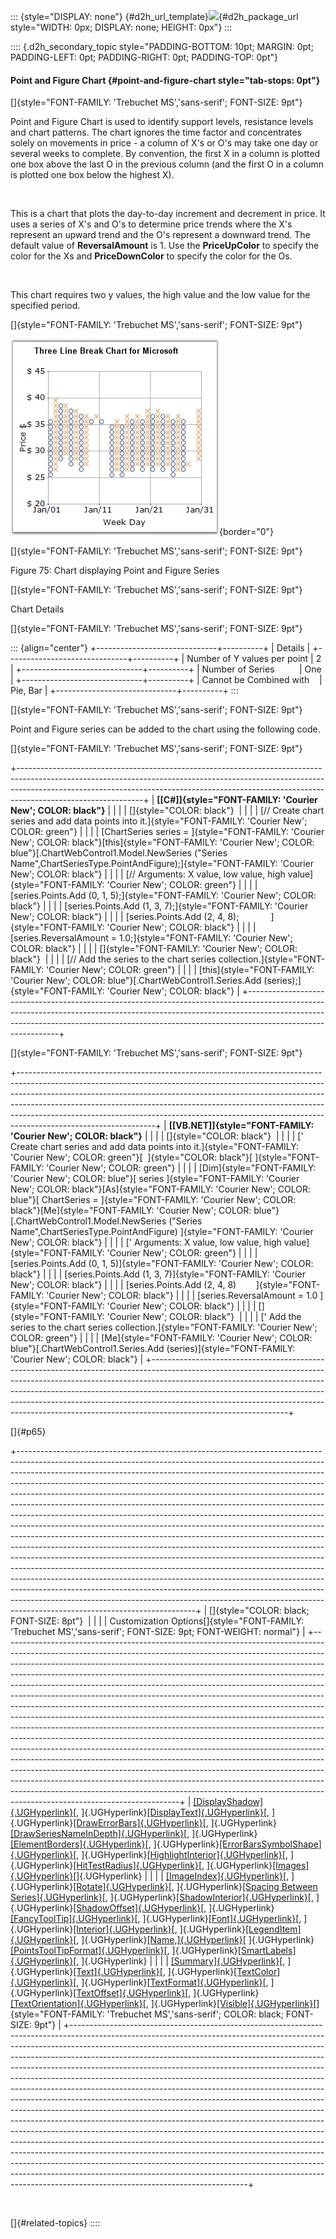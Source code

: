 ::: {style="DISPLAY: none"}
[](ms-xhelp:///?Id=d2h_url_template){#d2h_url_template}![](!package_url!){#d2h_package_url style="WIDTH: 0px; DISPLAY: none; HEIGHT: 0px"}
:::

:::: {.d2h_secondary_topic style="PADDING-BOTTOM: 10pt; MARGIN: 0pt; PADDING-LEFT: 0pt; PADDING-RIGHT: 0pt; PADDING-TOP: 0pt"}
#### Point and Figure Chart {#point-and-figure-chart style="tab-stops: 0pt"}

[]{style="FONT-FAMILY: 'Trebuchet MS','sans-serif'; FONT-SIZE: 9pt"} 

Point and Figure Chart is used to identify support levels, resistance levels and chart patterns. The chart ignores the time factor and concentrates solely on movements in price - a column of X\'s or O\'s may take one day or several weeks to complete. By convention, the first X in a column is plotted one box above the last O in the previous column (and the first O in a column is plotted one box below the highest X). 

 

This is a chart that plots the day-to-day increment and decrement in price. It uses a series of X\'s and O\'s to determine price trends where the X\'s represent an upward trend and the O\'s represent a downward trend. The default value of **ReversalAmount** is 1. Use the **PriceUpColor** to specify the color for the Xs and **PriceDownColor** to specify the color for the Os.

 

This chart requires two y values, the high value and the low value for the specified period.

[]{style="FONT-FAMILY: 'Trebuchet MS','sans-serif'; FONT-SIZE: 9pt"} 

![](ImagesExt/image64_79.jpg){border="0"}

[]{style="FONT-FAMILY: 'Trebuchet MS','sans-serif'; FONT-SIZE: 9pt"} 

Figure 75: Chart displaying Point and Figure Series

[]{style="FONT-FAMILY: 'Trebuchet MS','sans-serif'; FONT-SIZE: 9pt"} 

Chart Details

[]{style="FONT-FAMILY: 'Trebuchet MS','sans-serif'; FONT-SIZE: 9pt"} 

::: {align="center"}
+------------------------------+----------+
| Details                                 |
+------------------------------+----------+
| Number of Y values per point | 2        |
+------------------------------+----------+
| Number of Series             | One      |
+------------------------------+----------+
| Cannot be Combined with      | Pie, Bar |
+------------------------------+----------+
:::

[]{style="FONT-FAMILY: 'Trebuchet MS','sans-serif'; FONT-SIZE: 9pt"} 

Point and Figure series can be added to the chart using the following code.

[]{style="FONT-FAMILY: 'Trebuchet MS','sans-serif'; FONT-SIZE: 9pt"} 

+-------------------------------------------------------------------------------------------------------------------------------------------------------------------------------------------------------------------------------------------------------------------------+
| **[\[C#\]]{style="FONT-FAMILY: 'Courier New'; COLOR: black"}**                                                                                                                                                                                                          |
|                                                                                                                                                                                                                                                                         |
| []{style="COLOR: black"}                                                                                                                                                                                                                                                |
|                                                                                                                                                                                                                                                                         |
| [// Create chart series and add data points into it.]{style="FONT-FAMILY: 'Courier New'; COLOR: green"}                                                                                                                                                                 |
|                                                                                                                                                                                                                                                                         |
| [ChartSeries series = ]{style="FONT-FAMILY: 'Courier New'; COLOR: black"}[this]{style="FONT-FAMILY: 'Courier New'; COLOR: blue"}[.ChartWebControl1.Model.NewSeries (\"Series Name\",ChartSeriesType.PointAndFigure);]{style="FONT-FAMILY: 'Courier New'; COLOR: black"} |
|                                                                                                                                                                                                                                                                         |
| [// Arguments: X value, low value, high value]{style="FONT-FAMILY: 'Courier New'; COLOR: green"}                                                                                                                                                                        |
|                                                                                                                                                                                                                                                                         |
| [series.Points.Add (0, 1, 5);]{style="FONT-FAMILY: 'Courier New'; COLOR: black"}                                                                                                                                                                                        |
|                                                                                                                                                                                                                                                                         |
| [series.Points.Add (1, 3, 7);]{style="FONT-FAMILY: 'Courier New'; COLOR: black"}                                                                                                                                                                                        |
|                                                                                                                                                                                                                                                                         |
| [series.Points.Add (2, 4, 8);             ]{style="FONT-FAMILY: 'Courier New'; COLOR: black"}                                                                                                                                                                           |
|                                                                                                                                                                                                                                                                         |
| [series.ReversalAmount = 1.0;]{style="FONT-FAMILY: 'Courier New'; COLOR: black"}                                                                                                                                                                                        |
|                                                                                                                                                                                                                                                                         |
| []{style="FONT-FAMILY: 'Courier New'; COLOR: black"}                                                                                                                                                                                                                    |
|                                                                                                                                                                                                                                                                         |
| [// Add the series to the chart series collection.]{style="FONT-FAMILY: 'Courier New'; COLOR: green"}                                                                                                                                                                   |
|                                                                                                                                                                                                                                                                         |
| [this]{style="FONT-FAMILY: 'Courier New'; COLOR: blue"}[.ChartWebControl1.Series.Add (series);]{style="FONT-FAMILY: 'Courier New'; COLOR: black"}                                                                                                                       |
+-------------------------------------------------------------------------------------------------------------------------------------------------------------------------------------------------------------------------------------------------------------------------+

[]{style="FONT-FAMILY: 'Trebuchet MS','sans-serif'; FONT-SIZE: 9pt"} 

+----------------------------------------------------------------------------------------------------------------------------------------------------------------------------------------------------------------------------------------------------------------------------------------------------------------------------------------------------------------------------------------------------------------------------------------+
| **[\[VB.NET\]]{style="FONT-FAMILY: 'Courier New'; COLOR: black"}**                                                                                                                                                                                                                                                                                                                                                                     |
|                                                                                                                                                                                                                                                                                                                                                                                                                                        |
| []{style="COLOR: black"}                                                                                                                                                                                                                                                                                                                                                                                                               |
|                                                                                                                                                                                                                                                                                                                                                                                                                                        |
| [\' Create chart series and add data points into it.]{style="FONT-FAMILY: 'Courier New'; COLOR: green"}[  ]{style="COLOR: black"}[ ]{style="FONT-FAMILY: 'Courier New'; COLOR: green"}                                                                                                                                                                                                                                                 |
|                                                                                                                                                                                                                                                                                                                                                                                                                                        |
| [Dim]{style="FONT-FAMILY: 'Courier New'; COLOR: blue"}[ series ]{style="FONT-FAMILY: 'Courier New'; COLOR: black"}[As]{style="FONT-FAMILY: 'Courier New'; COLOR: blue"}[ ChartSeries = ]{style="FONT-FAMILY: 'Courier New'; COLOR: black"}[Me]{style="FONT-FAMILY: 'Courier New'; COLOR: blue"}[.ChartWebControl1.Model.NewSeries (\"Series Name\",ChartSeriesType.PointAndFigure) ]{style="FONT-FAMILY: 'Courier New'; COLOR: black"} |
|                                                                                                                                                                                                                                                                                                                                                                                                                                        |
| [\' Arguments: X value, low value, high value]{style="FONT-FAMILY: 'Courier New'; COLOR: green"}                                                                                                                                                                                                                                                                                                                                       |
|                                                                                                                                                                                                                                                                                                                                                                                                                                        |
| [series.Points.Add (0, 1, 5)]{style="FONT-FAMILY: 'Courier New'; COLOR: black"}                                                                                                                                                                                                                                                                                                                                                        |
|                                                                                                                                                                                                                                                                                                                                                                                                                                        |
| [series.Points.Add (1, 3, 7)]{style="FONT-FAMILY: 'Courier New'; COLOR: black"}                                                                                                                                                                                                                                                                                                                                                        |
|                                                                                                                                                                                                                                                                                                                                                                                                                                        |
| [series.Points.Add (2, 4, 8)        ]{style="FONT-FAMILY: 'Courier New'; COLOR: black"}                                                                                                                                                                                                                                                                                                                                                |
|                                                                                                                                                                                                                                                                                                                                                                                                                                        |
| [series.ReversalAmount = 1.0 ]{style="FONT-FAMILY: 'Courier New'; COLOR: black"}                                                                                                                                                                                                                                                                                                                                                       |
|                                                                                                                                                                                                                                                                                                                                                                                                                                        |
| []{style="FONT-FAMILY: 'Courier New'; COLOR: black"}                                                                                                                                                                                                                                                                                                                                                                                   |
|                                                                                                                                                                                                                                                                                                                                                                                                                                        |
| [\' Add the series to the chart series collection.]{style="FONT-FAMILY: 'Courier New'; COLOR: green"}                                                                                                                                                                                                                                                                                                                                  |
|                                                                                                                                                                                                                                                                                                                                                                                                                                        |
| [Me]{style="FONT-FAMILY: 'Courier New'; COLOR: blue"}[.ChartWebControl1.Series.Add (series)]{style="FONT-FAMILY: 'Courier New'; COLOR: black"}                                                                                                                                                                                                                                                                                         |
+----------------------------------------------------------------------------------------------------------------------------------------------------------------------------------------------------------------------------------------------------------------------------------------------------------------------------------------------------------------------------------------------------------------------------------------+

[]{#p65} 

+--------------------------------------------------------------------------------------------------------------------------------------------------------------------------------------------------------------------------------------------------------------------------------------------------------------------------------------------------------------------------------------------------------------------------------------------------------------------------------------------------------------------------------------------------------------------------------------------------------------------------------------------------------------------------------------------------------------------------------------------------------------------------------------------------------------------------------------------------------------------------------------------------------------------------------------------------------------------------------------------------------------------------------------------------------------------------------------------------------------------------------------------------------------------------------------------------------------------------------------------------------------+
| []{style="COLOR: black; FONT-SIZE: 8pt"}                                                                                                                                                                                                                                                                                                                                                                                                                                                                                                                                                                                                                                                                                                                                                                                                                                                                                                                                                                                                                                                                                                                                                                                                                     |
|                                                                                                                                                                                                                                                                                                                                                                                                                                                                                                                                                                                                                                                                                                                                                                                                                                                                                                                                                                                                                                                                                                                                                                                                                                                              |
| Customization Options[]{style="FONT-FAMILY: 'Trebuchet MS','sans-serif'; FONT-SIZE: 9pt; FONT-WEIGHT: normal"}                                                                                                                                                                                                                                                                                                                                                                                                                                                                                                                                                                                                                                                                                                                                                                                                                                                                                                                                                                                                                                                                                                                                               |
+--------------------------------------------------------------------------------------------------------------------------------------------------------------------------------------------------------------------------------------------------------------------------------------------------------------------------------------------------------------------------------------------------------------------------------------------------------------------------------------------------------------------------------------------------------------------------------------------------------------------------------------------------------------------------------------------------------------------------------------------------------------------------------------------------------------------------------------------------------------------------------------------------------------------------------------------------------------------------------------------------------------------------------------------------------------------------------------------------------------------------------------------------------------------------------------------------------------------------------------------------------------+
| [[DisplayShadow]{.UGHyperlink}](ms-xhelp:///?Id=f87f08e1-8291-426c-8261-95f843231a4e)[, ]{.UGHyperlink}[[DisplayText]{.UGHyperlink}](ms-xhelp:///?Id=14a4ecf7-e0a0-4d54-9897-d239919fb650)[, ]{.UGHyperlink}[[DrawErrorBars]{.UGHyperlink}](ms-xhelp:///?Id=aa14b093-bce8-4f3a-b9e9-61a8567e686e)[, ]{.UGHyperlink}[[DrawSeriesNameInDepth]{.UGHyperlink}](ms-xhelp:///?Id=aa14b093-bce8-4f3a-b9e9-61a8567e686e)[, ]{.UGHyperlink}[[ElementBorders]{.UGHyperlink}](ms-xhelp:///?Id=409ffb3d-349b-44a6-9f2d-843d1eb018a8)[, ]{.UGHyperlink}[[ErrorBarsSymbolShape]{.UGHyperlink}](ms-xhelp:///?Id=e5229257-960d-4acd-898e-8c546b468181)[, ]{.UGHyperlink}[[HighlightInterior]{.UGHyperlink}](ms-xhelp:///?Id=e5229257-960d-4acd-898e-8c546b468181)[, ]{.UGHyperlink}[[HitTestRadius]{.UGHyperlink}](ms-xhelp:///?Id=e5229257-960d-4acd-898e-8c546b468181)[, ]{.UGHyperlink}[[Images]{.UGHyperlink}](ms-xhelp:///?Id=15327ac3-4f9c-4e0c-aaa9-dab461e0caa6)[]{.UGHyperlink}                                                                                                                                                                                                                                                                                     |
|                                                                                                                                                                                                                                                                                                                                                                                                                                                                                                                                                                                                                                                                                                                                                                                                                                                                                                                                                                                                                                                                                                                                                                                                                                                              |
| [[ImageIndex]{.UGHyperlink}](ms-xhelp:///?Id=2155728e-1690-4ee4-9090-313b337f8925)[, ]{.UGHyperlink}[[Rotate]{.UGHyperlink}](ms-xhelp:///?Id=79d4d141-72e2-4106-9cd6-d6bf0144626a)[, ]{.UGHyperlink}[[Spacing Between Series]{.UGHyperlink}](ms-xhelp:///?Id=0e1ce6f6-d8fd-42fb-81e0-e174ea5516a7)[, ]{.UGHyperlink}[[ShadowInterior]{.UGHyperlink}](ms-xhelp:///?Id=0e1ce6f6-d8fd-42fb-81e0-e174ea5516a7)[, ]{.UGHyperlink}[[ShadowOffset]{.UGHyperlink}](ms-xhelp:///?Id=ea929c26-cdd7-42b2-9664-5408683ac98c)[, ]{.UGHyperlink}[[FancyToolTip]{.UGHyperlink}](ms-xhelp:///?Id=23fd32f7-f474-4b3e-801c-a1f9f282bdbb)[, ]{.UGHyperlink}[[Font]{.UGHyperlink}](ms-xhelp:///?Id=79d4d141-72e2-4106-9cd6-d6bf0144626a)[, ]{.UGHyperlink}[[Interior]{.UGHyperlink}](ms-xhelp:///?Id=0e1ce6f6-d8fd-42fb-81e0-e174ea5516a7)[, ]{.UGHyperlink}[[LegendItem]{.UGHyperlink}](ms-xhelp:///?Id=0e1ce6f6-d8fd-42fb-81e0-e174ea5516a7)[, ]{.UGHyperlink}[[Name,]{.UGHyperlink}](ms-xhelp:///?Id=ea929c26-cdd7-42b2-9664-5408683ac98c)[ ]{.UGHyperlink}[[PointsToolTipFormat]{.UGHyperlink}](ms-xhelp:///?Id=0e1ce6f6-d8fd-42fb-81e0-e174ea5516a7)[, ]{.UGHyperlink}[[SmartLabels]{.UGHyperlink}](ms-xhelp:///?Id=0e1ce6f6-d8fd-42fb-81e0-e174ea5516a7)[, ]{.UGHyperlink} |
|                                                                                                                                                                                                                                                                                                                                                                                                                                                                                                                                                                                                                                                                                                                                                                                                                                                                                                                                                                                                                                                                                                                                                                                                                                                              |
| [[Summary]{.UGHyperlink}](ms-xhelp:///?Id=0e1ce6f6-d8fd-42fb-81e0-e174ea5516a7)[, ]{.UGHyperlink}[[Text]{.UGHyperlink}](ms-xhelp:///?Id=79d4d141-72e2-4106-9cd6-d6bf0144626a)[, ]{.UGHyperlink}[[TextColor]{.UGHyperlink}](ms-xhelp:///?Id=79d4d141-72e2-4106-9cd6-d6bf0144626a)[, ]{.UGHyperlink}[[TextFormat]{.UGHyperlink}](ms-xhelp:///?Id=79d4d141-72e2-4106-9cd6-d6bf0144626a)[, ]{.UGHyperlink}[[TextOffset]{.UGHyperlink}](ms-xhelp:///?Id=bcf348b2-e470-438e-90e5-1aeb649ad6a7)[, ]{.UGHyperlink}[[TextOrientation]{.UGHyperlink}](ms-xhelp:///?Id=7c4672f1-62e9-4f74-af26-a3d781d40670)[, ]{.UGHyperlink}[[Visible]{.UGHyperlink}](ms-xhelp:///?Id=8f11bc78-bd1f-470e-bd03-449e62207f3e)[]{style="FONT-FAMILY: 'Trebuchet MS','sans-serif'; COLOR: black; FONT-SIZE: 9pt"}                                                                                                                                                                                                                                                                                                                                                                                                                                                                         |
+--------------------------------------------------------------------------------------------------------------------------------------------------------------------------------------------------------------------------------------------------------------------------------------------------------------------------------------------------------------------------------------------------------------------------------------------------------------------------------------------------------------------------------------------------------------------------------------------------------------------------------------------------------------------------------------------------------------------------------------------------------------------------------------------------------------------------------------------------------------------------------------------------------------------------------------------------------------------------------------------------------------------------------------------------------------------------------------------------------------------------------------------------------------------------------------------------------------------------------------------------------------+

 

[]{#related-topics}
::::
